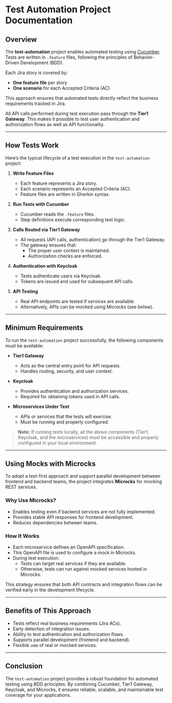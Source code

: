 # Test Automation Project Documentation

## Overview

The **test-automation** project enables automated testing using [Cucumber](https://cucumber.io/). Tests are written in `.feature` files, following the principles of Behavior-Driven Development (BDD). 

Each Jira story is covered by:
- **One feature file** per story
- **One scenario** for each Accepted Criteria (AC)

This approach ensures that automated tests directly reflect the business requirements tracked in Jira.

All API calls performed during test execution pass through the **Tier1 Gateway**. This makes it possible to test user authentication and authorization flows as well as API functionality.

---

## How Tests Work

Here’s the typical lifecycle of a test execution in the `test-automation` project:

1. **Write Feature Files**
   - Each feature represents a Jira story.
   - Each scenario represents an Accepted Criteria (AC).
   - Feature files are written in Gherkin syntax.

2. **Run Tests with Cucumber**
   - Cucumber reads the `.feature` files.
   - Step definitions execute corresponding test logic.

3. **Calls Routed via Tier1 Gateway**
   - All requests (API calls, authentication) go through the Tier1 Gateway.
   - The gateway ensures that:
     - The proper user context is maintained.
     - Authorization checks are enforced.

4. **Authentication with Keycloak**
   - Tests authenticate users via Keycloak.
   - Tokens are issued and used for subsequent API calls.

5. **API Testing**
   - Real API endpoints are tested if services are available.
   - Alternatively, APIs can be mocked using Microcks (see below).

---

## Minimum Requirements

To run the `test-automation` project successfully, the following components must be available:

- **Tier1 Gateway**
  - Acts as the central entry point for API requests.
  - Handles routing, security, and user context.

- **Keycloak**
  - Provides authentication and authorization services.
  - Required for obtaining tokens used in API calls.

- **Microservices Under Test**
  - APIs or services that the tests will exercise.
  - Must be running and properly configured.

> **Note:** If running tests locally, all the above components (Tier1, Keycloak, and the microservices) must be accessible and properly configured in your local environment.

---

## Using Mocks with Microcks

To adopt a test-first approach and support parallel development between frontend and backend teams, the project integrates **Microcks** for mocking REST services.

### Why Use Microcks?

- Enables testing even if backend services are not fully implemented.
- Provides stable API responses for frontend development.
- Reduces dependencies between teams.

### How It Works

- Each microservice defines an OpenAPI specification.
- This OpenAPI file is used to configure a mock in Microcks.
- During test execution:
  - Tests can target real services if they are available.
  - Otherwise, tests can run against mocked services hosted in Microcks.

This strategy ensures that both API contracts and integration flows can be verified early in the development lifecycle.

---

## Benefits of This Approach

- Tests reflect real business requirements (Jira ACs).  
- Early detection of integration issues.  
- Ability to test authentication and authorization flows.  
- Supports parallel development (frontend and backend).  
- Flexible use of real or mocked services.

---

## Conclusion

The `test-automation` project provides a robust foundation for automated testing using BDD principles. By combining Cucumber, Tier1 Gateway, Keycloak, and Microcks, it ensures reliable, scalable, and maintainable test coverage for your applications.


